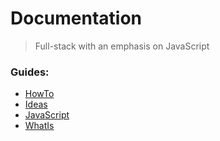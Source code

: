 # Documentation

> Full-stack with an emphasis on JavaScript

### Guides:

- [HowTo](./howTo/)
- [Ideas](./Ideas/)
- [JavaScript](./JavaScript/)
- [WhatIs](./WhatIs/)
